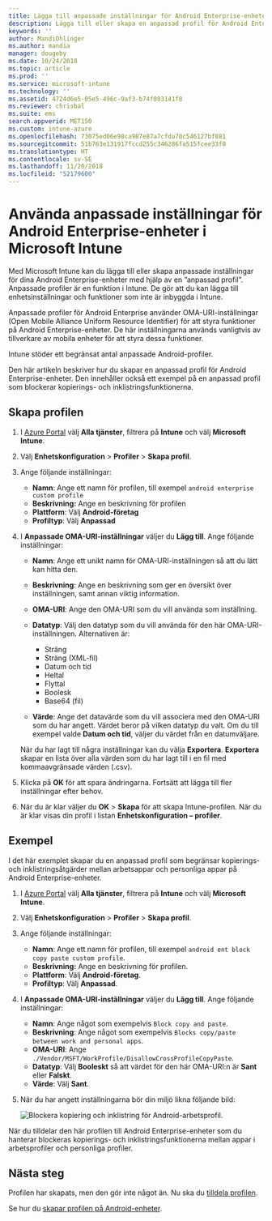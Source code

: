 ```yaml
---
title: Lägga till anpassade inställningar för Android Enterprise-enheter i Microsoft Intune – Azure | Microsoft Docs
description: Lägga till eller skapa en anpassad profil för Android Enterprise-enheter i Microsoft Intune
keywords: ''
author: MandiOhlinger
ms.author: mandia
manager: dougeby
ms.date: 10/24/2018
ms.topic: article
ms.prod: ''
ms.service: microsoft-intune
ms.technology: ''
ms.assetid: 4724d6e5-05e5-496c-9af3-b74f083141f8
ms.reviewer: chrisbal
ms.suite: ems
search.appverid: MET150
ms.custom: intune-azure
ms.openlocfilehash: 73075ed06e98ca987e87a7cfda70c546127bf881
ms.sourcegitcommit: 51b763e131917fccd255c346286fa515fcee33f0
ms.translationtype: HT
ms.contentlocale: sv-SE
ms.lasthandoff: 11/20/2018
ms.locfileid: "52179600"
---
```

# <a name="use-custom-settings-for-android-enterprise-devices-in-microsoft-intune"></a>Använda anpassade inställningar för Android Enterprise-enheter i Microsoft Intune

Med Microsoft Intune kan du lägga till eller skapa anpassade inställningar för dina Android Enterprise-enheter med hjälp av en ”anpassad profil”. Anpassade profiler är en funktion i Intune. De gör att du kan lägga till enhetsinställningar och funktioner som inte är inbyggda i Intune.

Anpassade profiler för Android Enterprise använder OMA-URI-inställningar (Open Mobile Alliance Uniform Resource Identifier) för att styra funktioner på Android Enterprise-enheter. De här inställningarna används vanligtvis av tillverkare av mobila enheter för att styra dessa funktioner.

Intune stöder ett begränsat antal anpassade Android-profiler.

Den här artikeln beskriver hur du skapar en anpassad profil för Android Enterprise-enheter. Den innehåller också ett exempel på en anpassad profil som blockerar kopierings- och inklistringsfunktionerna.

## <a name="create-the-profile"></a>Skapa profilen

1. I [Azure Portal](https://portal.azure.com) välj **Alla tjänster**, filtrera på **Intune** och välj **Microsoft Intune**.
2. Välj **Enhetskonfiguration** > **Profiler** > **Skapa profil**.
3. Ange följande inställningar:

    - **Namn**: Ange ett namn för profilen, till exempel `android enterprise custom profile`
    - **Beskrivning:** Ange en beskrivning för profilen
    - **Plattform**: Välj **Android-företag**
    - **Profiltyp**: Välj **Anpassad**

4. I **Anpassade OMA-URI-inställningar** väljer du **Lägg till**. Ange följande inställningar:

    - **Namn**: Ange ett unikt namn för OMA-URI-inställningen så att du lätt kan hitta den.
    - **Beskrivning**: Ange en beskrivning som ger en översikt över inställningen, samt annan viktig information.
    - **OMA-URI**: Ange den OMA-URI som du vill använda som inställning.
    - **Datatyp**: Välj den datatyp som du vill använda för den här OMA-URI-inställningen. Alternativen är:

      - Sträng
      - Sträng (XML-fil)
      - Datum och tid
      - Heltal
      - Flyttal
      - Boolesk
      - Base64 (fil)

    - **Värde**: Ange det datavärde som du vill associera med den OMA-URI som du har angett. Värdet beror på vilken datatyp du valt. Om du till exempel valde **Datum och tid**, väljer du värdet från en datumväljare.

    När du har lagt till några inställningar kan du välja **Exportera**. **Exportera** skapar en lista över alla värden som du har lagt till i en fil med kommaavgränsade värden (.csv).

5. Klicka på **OK** för att spara ändringarna. Fortsätt att lägga till fler inställningar efter behov.
6. När du är klar väljer du **OK** > **Skapa** för att skapa Intune-profilen. När du är klar visas din profil i listan **Enhetskonfiguration – profiler**.

## <a name="example"></a>Exempel

I det här exemplet skapar du en anpassad profil som begränsar kopierings- och inklistringsåtgärder mellan arbetsappar och personliga appar på Android Enterprise-enheter.

1. I [Azure Portal](https://portal.azure.com) välj **Alla tjänster**, filtrera på **Intune** och välj **Microsoft Intune**.
2. Välj **Enhetskonfiguration** > **Profiler** > **Skapa profil**.
3. Ange följande inställningar:

    - **Namn**: Ange ett namn för profilen, till exempel `android ent block copy paste custom profile`.
    - **Beskrivning:** Ange en beskrivning för profilen.
    - **Plattform**: Välj **Android-företag**.
    - **Profiltyp**: Välj **Anpassad**.

4. I **Anpassade OMA-URI-inställningar** väljer du **Lägg till**. Ange följande inställningar:

    - **Namn**: Ange något som exempelvis `Block copy and paste`.
    - **Beskrivning**: Ange något som exempelvis `Blocks copy/paste between work and personal apps`.
    - **OMA-URI**: Ange `./Vendor/MSFT/WorkProfile/DisallowCrossProfileCopyPaste`.
    - **Datatyp**: Välj **Booleskt** så att värdet för den här OMA-URI:n är **Sant** eller **Falskt**.
    - **Värde**: Välj **Sant**.

5. När du har angett inställningarna bör din miljö likna följande bild:

    ![Blockera kopiering och inklistring för Android-arbetsprofil.](./media/custom-policy-afw-copy-paste.png)

När du tilldelar den här profilen till Android Enterprise-enheter som du hanterar blockeras kopierings- och inklistringsfunktionerna mellan appar i arbetsprofiler och personliga profiler.

## <a name="next-steps"></a>Nästa steg

Profilen har skapats, men den gör inte något än. Nu ska du [tilldela profilen](device-profile-assign.md).

Se hur du [skapar profilen på Android-enheter](custom-settings-android.md).